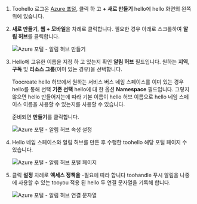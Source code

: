 

1. Toohello 로그온 [Azure 포털](https://portal.azure.com), 클릭 하 고 **+ 새로 만들기** hello에 hello 화면의 왼쪽 위에 있습니다.
2. **새로 만들기**, **웹 + 모바일**을 차례로 클릭합니다. 필요한 경우 아래로 스크롤하여 **알림 허브**를 클릭합니다.
   
      ![Azure 포털 - 알림 허브 만들기](./media/notification-hubs-portal-create-new-hub/notification-hubs-azure-portal-create.png)
      
3. Hello에 고유한 이름을 지정 하 고 있는지 확인 **알림 허브** 필드입니다. 원하는 **지역**, **구독** 및 **리소스 그룹**(이미 있는 경우)을 선택합니다. 
   
    Toocreate hello 허브에서 원하는 서비스 버스 네임 스페이스를 이미 있는 경우 hello를 통해 선택 **기존 선택** hello에 대 한 옵션 **Namespace** 필드입니다.  그렇지 않으면 hello 만들어지는에 따라 기본 이름이 hello 허브 이름으로 hello 네임 스페이스 이름을 사용할 수 있는지를 사용할 수 있습니다. 
   
    준비되면 **만들기**를 클릭합니다.
   
      ![Azure 포털 - 알림 허브 속성 설정](./media/notification-hubs-portal-create-new-hub/notification-hubs-azure-portal-settings.png)
4. Hello 네임 스페이스와 알림 허브를 만든 후 수행한 toohello 해당 포털 페이지 수 있습니다. 
   
      ![Azure 포털 - 알림 허브 포털 페이지](./media/notification-hubs-portal-create-new-hub/notification-hubs-azure-portal-page.png)
5. 클릭 **설정** 차례로 **액세스 정책을** -필요에 따라 합니다 toohandle 푸시 알림을 나중에 사용할 수 있는 tooyou 적용 된 hello 두 연결 문자열을 기록해 합니다.
   
      ![Azure 포털 - 알림 허브 연결 문자열](./media/notification-hubs-portal-create-new-hub/notification-hubs-connection-strings-portal.png)

